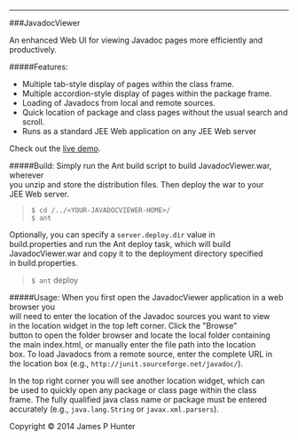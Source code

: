 ----------------
###JavadocViewer

An enhanced Web UI for viewing Javadoc pages more efficiently and  
productively.

#####Features:
* Multiple tab-style display of pages within the class frame.
* Multiple accordion-style display of pages within the package frame.
* Loading of Javadocs from local and remote sources.
* Quick location of package and class pages without the usual search and scroll.
* Runs as a standard JEE Web application on any JEE Web server

Check out the [live demo](http://demo-javadoc-viewer.a3c1.starter-us-west-1.openshiftapps.com/JavadocViewer).

#####Build:
Simply run the Ant build script to build JavadocViewer.war, wherever  
you unzip and store the distribution files. Then deploy the war to your  
JEE Web server.

> `$ cd /../<YOUR-JAVADOCVIEWER-HOME>/`  
> `$ ant`  
  
Optionally, you can specify a `server.deploy.dir` value in  
build.properties and run the Ant deploy task, which will build  
JavadocViewer.war and copy it to the deployment directory specified  
in build.properties.

> `$ ant` deploy  
  
#####Usage:
When you first open the JavadocViewer application in a web browser you  
will need to enter the location of the Javadoc sources you want to view  
in the location widget in the top left corner. Click the "Browse"  
button to open the folder browser and locate the local folder containing  
the main index.html, or manually enter the file path into the location  
box. To load Javadocs from a remote source, enter the complete URL in  
the location box (e.g., `http://junit.sourceforge.net/javadoc/`).  

In the top right corner you will see another location widget, which can  
be used to quickly open any package or class page within the class  
frame. The fully qualified java class name or package must be entered  
accurately (e.g., `java.lang.String` or `javax.xml.parsers`).  


Copyright &copy; 2014 James P Hunter
